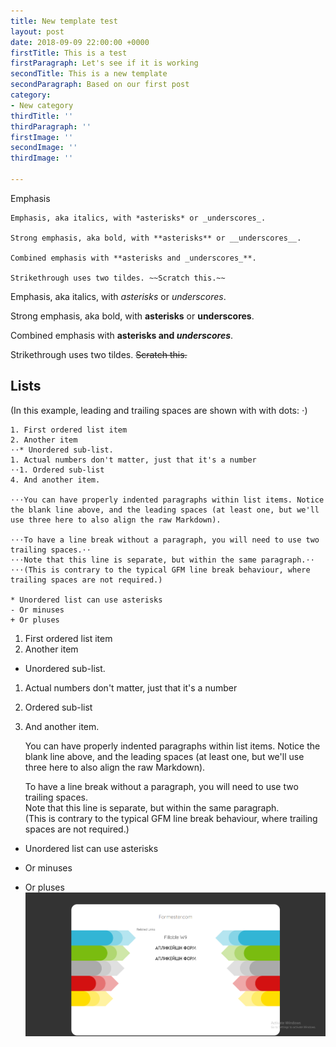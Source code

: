 ```yaml
---
title: New template test
layout: post
date: 2018-09-09 22:00:00 +0000
firstTitle: This is a test
firstParagraph: Let's see if it is working
secondTitle: This is a new template
secondParagraph: Based on our first post
category:
- New category
thirdTitle: ''
thirdParagraph: ''
firstImage: ''
secondImage: ''
thirdImage: ''

---
```

Emphasis

    Emphasis, aka italics, with *asterisks* or _underscores_.
    
    Strong emphasis, aka bold, with **asterisks** or __underscores__.
    
    Combined emphasis with **asterisks and _underscores_**.
    
    Strikethrough uses two tildes. ~~Scratch this.~~
    

Emphasis, aka italics, with _asterisks_ or _underscores_.

Strong emphasis, aka bold, with **asterisks** or **underscores**.

Combined emphasis with **asterisks and _underscores_**.

Strikethrough uses two tildes. ~~Scratch this.~~

## Lists

(In this example, leading and trailing spaces are shown with with dots: ⋅)

    1. First ordered list item
    2. Another item
    ⋅⋅* Unordered sub-list. 
    1. Actual numbers don't matter, just that it's a number
    ⋅⋅1. Ordered sub-list
    4. And another item.
    
    ⋅⋅⋅You can have properly indented paragraphs within list items. Notice the blank line above, and the leading spaces (at least one, but we'll use three here to also align the raw Markdown).
    
    ⋅⋅⋅To have a line break without a paragraph, you will need to use two trailing spaces.⋅⋅
    ⋅⋅⋅Note that this line is separate, but within the same paragraph.⋅⋅
    ⋅⋅⋅(This is contrary to the typical GFM line break behaviour, where trailing spaces are not required.)
    
    * Unordered list can use asterisks
    - Or minuses
    + Or pluses
    

1. First ordered list item
2. Another item

* Unordered sub-list.

1. Actual numbers don't matter, just that it's a number
2. Ordered sub-list
3. And another item.

   You can have properly indented paragraphs within list items. Notice the blank line above, and the leading spaces (at least one, but we'll use three here to also align the raw Markdown).

   To have a line break without a paragraph, you will need to use two trailing spaces.  
   Note that this line is separate, but within the same paragraph.  
   (This is contrary to the typical GFM line break behaviour, where trailing spaces are not required.)

* Unordered list can use asterisks


* Or minuses


* Or pluses![](/uploads/Capture.PNG)